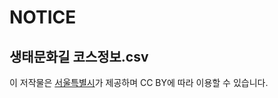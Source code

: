 # NOTICE

## 생태문화길 코스정보.csv

이 저작물은 [서울특별시](http://data.seoul.go.kr/dataList/OA-15425/S/1/datasetView.do)가 제공하며 CC BY에 따라 이용할 수 있습니다.
